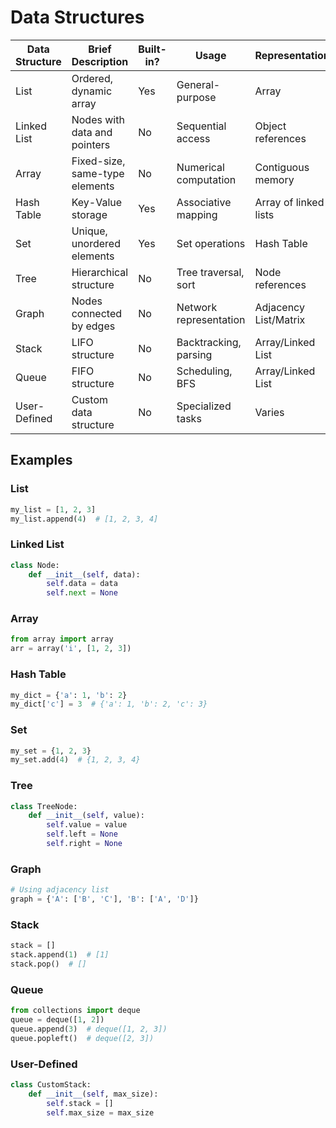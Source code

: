 # Data Structures

| Data Structure   | Brief Description             | Built-in? | Usage                  | Representation         | Syntax        |
|------------------|-------------------------------|-----------|------------------------|------------------------|---------------|
| List             | Ordered, dynamic array        | Yes       | General-purpose        | Array                  | `[1, 2, 3]`   |
| Linked List      | Nodes with data and pointers  | No        | Sequential access      | Object references      | N/A           |
| Array            | Fixed-size, same-type elements| No        | Numerical computation  | Contiguous memory      | N/A           |
| Hash Table       | Key-Value storage             | Yes       | Associative mapping    | Array of linked lists  | `{'a': 1}`    |
| Set              | Unique, unordered elements    | Yes       | Set operations         | Hash Table             | `{1, 2, 3}`   |
| Tree             | Hierarchical structure        | No        | Tree traversal, sort   | Node references        | N/A           |
| Graph            | Nodes connected by edges      | No        | Network representation | Adjacency List/Matrix  | N/A           |
| Stack            | LIFO structure                | No        | Backtracking, parsing  | Array/Linked List      | N/A           |
| Queue            | FIFO structure                | No        | Scheduling, BFS        | Array/Linked List      | N/A           |
| User-Defined     | Custom data structure         | No        | Specialized tasks      | Varies                 | N/A           |

## Examples

### List

```python
my_list = [1, 2, 3]
my_list.append(4)  # [1, 2, 3, 4]
```

### Linked List

```python
class Node:
    def __init__(self, data):
        self.data = data
        self.next = None
```

### Array

```python
from array import array
arr = array('i', [1, 2, 3])
```

### Hash Table

```python
my_dict = {'a': 1, 'b': 2}
my_dict['c'] = 3  # {'a': 1, 'b': 2, 'c': 3}
```

### Set

```python
my_set = {1, 2, 3}
my_set.add(4)  # {1, 2, 3, 4}
```

### Tree

```python
class TreeNode:
    def __init__(self, value):
        self.value = value
        self.left = None
        self.right = None
```

### Graph

```python
# Using adjacency list
graph = {'A': ['B', 'C'], 'B': ['A', 'D']}
```

### Stack

```python
stack = []
stack.append(1)  # [1]
stack.pop()  # []
```

### Queue

```python
from collections import deque
queue = deque([1, 2])
queue.append(3)  # deque([1, 2, 3])
queue.popleft()  # deque([2, 3])
```

### User-Defined

```python
class CustomStack:
    def __init__(self, max_size):
        self.stack = []
        self.max_size = max_size
```
